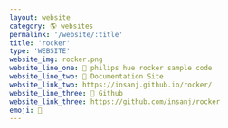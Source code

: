 ```yaml
---
layout: website
category: 🌎 websites
permalink: '/website/:title'
title: 'rocker'
type: 'WEBSITE'
website_img: rocker.png
website_line_one: 🔘 philips hue rocker sample code
website_line_two: 🚀 Documentation Site
website_link_two: https://insanj.github.io/rocker/
website_line_three: 👾 Github
website_link_three: https://github.com/insanj/rocker
emoji: 🔘
---
```


